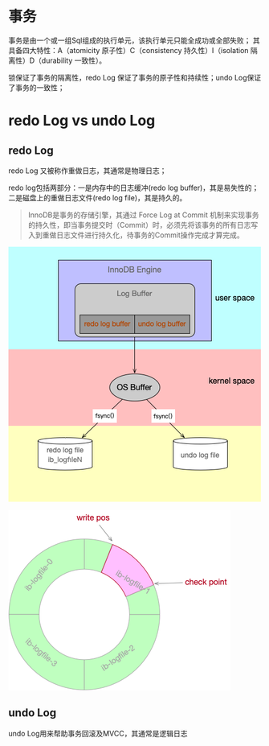 # 事务

事务是由一个或一组Sql组成的执行单元，该执行单元只能全成功或全部失败；
其具备四大特性：A（atomicity 原子性）C（consistency 持久性）I（isolation 隔离性）D（durability 一致性）。

锁保证了事务的隔离性，redo Log 保证了事务的原子性和持续性；undo Log保证了事务的一致性；

# redo Log vs undo Log

## redo Log
redo Log 又被称作重做日志，其通常是物理日志；

redo log包括两部分：一是内存中的日志缓冲(redo log buffer)，其是易失性的；二是磁盘上的重做日志文件(redo log file)，其是持久的。
> InnoDB是事务的存储引擎，其通过 Force Log at Commit 机制来实现事务的持久性，即当事务提交时（Commit）时，必须先将该事务的所有日志写入到重做日志文件进行持久化，待事务的Commit操作完成才算完成。

![mysql架构](/images/mysql/innodb_logbuffer.png)

![mysql架构](/images/mysql/innodb_redologbuffer.png)



## undo Log
undo Log用来帮助事务回滚及MVCC，其通常是逻辑日志
